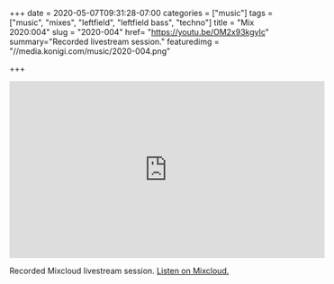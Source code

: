 +++
date = 2020-05-07T09:31:28-07:00
categories = ["music"]
tags = ["music", "mixes", "leftfield", "leftfield bass", "techno"]
title = "Mix 2020:004"
slug = "2020-004"
href= "https://youtu.be/OM2x93kgyIc"
summary="Recorded livestream session."
featuredimg = "//media.konigi.com/music/2020-004.png"

+++

<div class="mix"><div class="video" >
<iframe width="560" height="315" src="https://www.youtube.com/embed/OM2x93kgyIc" frameborder="0" allow="accelerometer; autoplay; encrypted-media; gyroscope; picture-in-picture" allowfullscreen></iframe>
</div></div>
 
Recorded Mixcloud livestream session. <a href="https://www.mixcloud.com/djkonigi/2020004/">Listen on Mixcloud.</a>
